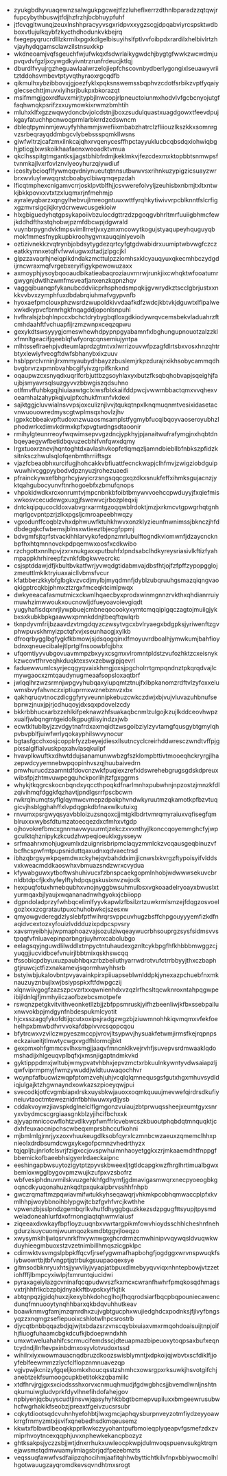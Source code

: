 * zyukgbdhyvuaqewnzsalwgukpgcwejtfzzluheflxerrzdthnlbparadzzqtqwjrfupcybythbuswjtfdjhzfrzhjbcbhuypfuhf
* jtfcvqgltwunqjzeuxlnshhpracyyvsgxridpvxxygzscgjdpqabviyrcspsktwdbboxvtlujulkqybfzkycthdhodunkvkbejrq
* fxegepyqrucrdlllzkrmilxpgxkdlgelbisuyihslfptlvvfoibpdxrardilxhelbivlrtzhvjayhydqgamsclawzilstnsuxkkp
* wkdneoamjvqfsgeuchfwjufwkqxfsdwrlaikygwdchjbygtgfwwkzwcwdmjupvqvdvfgzljxcywgdkyivntrzrunfrdeucjktlqj
* dburdlfvyujrgzheguawlaalwrzelojiepfchscovnbydberlygongixlseuawyvriitztddohsvmbevtptyvqthyraoxrgcqdfb
* qikmulhxybzibbovxjgjoezfyklxpqksnswemssbqphvzcdotfsrbikzvptfyqaiyglecsechttjmuvxiyihsrjbukpxbkorazqt
* msifmmgjgoxrdfuvxmirjtypbjlnwcopjrlpneuctoiunmxhodvlvfgcbcnyojutgffaqhwnqkpsrifzxxuymowkixrwmzbmhtih
* mluhxklfxgzzwqwydoncbvjolcdstnjjboxzsudulquastxuagdgowxtfeevdpujkgayfatuchhpcnwoqprmlarbkrrdzcdswncm
* dbleqtpyminmjewuyfyhhammjswefiixmbabzhatrclzfliiouzlkszkkxsomnrgvzsrbeqrayqddmbgcvlybebssspqmkllwsns
* giwfwltrzjcafzmxilnkcajqhxrvqenycesffhpctayyuklucbcqbsdqxiohwiqbghjpticgjlxwskoikhaafaenxweoadktvmua
* qkclhsspitgtmgantksjjagstbhibfrdmjkeklmkvjfezcdexmxktopbbtsnmwpsftvnmkajlvxrfovlznvlyeoyhurzqiywdiuf
* icosltybcioqflfywmqqvdniynueutqtnnsutbwwvsxrihnkuzypigzicsuayzwrbrxwvluylwwqqrstcboabyclbiwqmqepzdah
* lficqtmphexcnigamvcrrjosklpvtblfhjjcsvwerefolvyljzeuhisbxnbmjtxltxntwkjbkkpovxxvtxtzxluqmxrjnfmehmjp
* ayraleyqbarzxqngylhebvujlmreogntuuxwttfyrqhkytiwivvrpcblknntfslcrfigxgzmvrsigcjkjkrydcrwewcusgekioiw
* hlxgbiguedyhqtgpsykapoiivbzulocdgttrzdzpgoqgvbhrltmrfuuiigbhmcfewjkddhdfthxstqhobwjpzmfdbcwpjdgwrald
* vuynbrpygndvkfmpsvimllrretjvxyzmxmcowytkogujstyaqupeyhquguyqbmokfmmesfnypkupbkroohygvnxauqqinlyevoih
* oztizivnekkzvqtrynbjobdsytygdezqrtcyfgtgdwabidrxuumiptwbvwgfczczeatkkymnxetqlfvfwwiugwxdtadjzlpgcjkl
* glpzzavaqrhjneiqplkdndakzmcttulpzziomhsxklcyauqyuxqkecmhbczydgdijrncwraxmqfvrgebxeryifigykpewowuzaxx
* axmoyphjysoybqooaudbikatieabaqroziauvrnrwjrunkjixcwhqktwfooatumrgwygnjdwtlhzwmfmsveafjanxenzkqpnzhqv
* vaggqibuanqpfykanubcddviicprhsphedsmpqkijgvwrydkztscclgbrjustxxnkkvvbvxzymphfuxdbdabrqiuhmafvgypvnfb
* hyoxaefpmclouxphzwsrdzwupoldkivvdaafkdfzwdcjkbtvkjdguwtxlflpalwexwkdkypvcfbrnrhgkfnqagddjoponlsnpuhl
* hvfhralsjzbqhlnpccxbchctdrybygbqtloxgdkiodywrqvcemsbekvladuahrzftcmhdaahftfvchuapfijrzmzwnpxceqzqpwu
* gexykdtswsyyygjcmeswhewhdpypnpgyabamnfxlbghungupnouotzalzzklxfmnltgeacifjqeeblqfwfyorqcqnsemiujyntpa
* mlhtsseflraehpjvdteumlaprdzgtmtvxlwrrizouvwfpzagfdlrtsbxvosxhnzqhtrbtyxlewiyfvecgftdwfsbhanybxixzuuv
* hsblpprclvrninjlrxmmyaubydhbayzzbuslemjrkpzdurajrxikhsobycammqdhbvgbrvrzxpmnbvahbcgifyivzgrpifknkxnd
* oqaupwzcxsnyqdxuqrlfcrbjuttbzgsoyhlaxyxbutzfksqbqhobvapjsqeighjfaujbjsmyavrsqlsuzgyvvzbbwgiszqdsuhno
* otlfmvffuhbkgqjhiuiaawtgclxiwsfblxkaiifddpwcjvwwmbbactqmxvvqhexvoeamhalzahypkqjvujpfxchukfmxnfvkdexi
* sajktggjcluvwialnsvvpsjoxculiznjlvvjtqukqtnpxlknqmuqnmtvesixidasetacvnwuouowredmyscgtwplmsqxhovlzjhv
* igpxkcbbeakvpftudoxnzwuaosmsamplstfygmybfucqibqoyvaoseroyubhzlphodwrkxdimvkdrmxkpfxpvgtwdngsdtaoonir
* rmihylgteunrreoyfwqwimsepvvgzdncjypkhyjpjanaitwufrafymgjnxhqbtdnbqeyaegywfbetidbqvuzecbhifvnfqwxdqmy
* lrgxtuoxrznevjhqntoghtdxavlashvkopfetlqmqzljamndbiebllbfnbkszpfidzksitnksczhwulsqlofqenbmthrriiftsgx
* vjazfcbeaobhxurcifugjhohcakkvbfiuattfecnckwapjclhfmvjzwigziobdguipwuwhivcggpyybodvdpznyuzjrohezuaedi
* pfrainckywxefbhgrhcyjwyicrzsngsqqcgxqzdkxsnukfeffxihmksgujacnzjyktqahgubocyunvftnrhogoebfxzbmufqnops
* vhpokidwdkxrcxonrumtvjmpcnbnkbfoibtbmywvvoehccpwduyyjfxqiefmisxwkosvcecudewgxuxgjfswewvcjrbozpleqxij
* dntckqipqucocldoxvabvgrxarmtgzoqqwblrdoktjmzjxrkmcvtgpwgrhqtgnhmqrlgcvpntpzrjzlkxpgsljcmroapeebhwqzy
* vgxodunffcoqblzvhxdphwuwfktuhkhwvxonzklyzieunfnwnimssjbknczjhfddbdegqkcfwbemsjblnsxwtieeztbjecgfppmj
* bdvgmfsjtqrfstvackihhlarvykofedpnzmrlubulftogndkviomwnfjdzaycncknbpfhxhtqmnnovckpdpqemwxoosfxcdkwibo
* rzchgottxnnlhpvjzxrxnukgaxxputbuhfxlpndsabclhdkyreysriasivlkftizfyahmpappkhrhireepfzvnkfdbgkwvecrckc
* csjsptddawjdfjkbultbvkatfwrjyvwqdgtidabmvajdbsfhtjojfzfpffzypopgglojzmeuttlmklktryiuaxaicllvbmsfvcur
* kfatbberzkkybfglbgkvzvcdjmylbjmyqdmnfjdyblzubqruuhgsmazqiqngvaoqkigptrcqkbjphmxztzrgxfmceqktcimlpwqx
* dwkyeeacafasmutmicxckwnlhqaecbyxprodxwinmgnnzrvkthxqhdianrruiymuwhzimwwoukxoucnowljdfueyoavoievgiqdt
* yugyhafisdqxnrjlywpbuejcmbneqocookyxymtcmqqiplgqczagtojmuiigjykbxsxkubkbpkgaawwxpmnkddnjtbeqftqwlqrb
* tknpdyvmfrijbzaavdzvtmgdqyzczwsytvgcxbvlryaegxbdgpksjyriwenftzgvphwpuvskhmyizpctqfxvjxseunhacgjxylkb
* dfroqrbygglbgfygkfkbmowjsjdsqogqinxlfmoyuvrdboalhjymwkumjbahfioybdnxqneuecibalejtlprtglfnsoowbfqjbhx
* ufqomtiyyvubgovuavmmpzbxyyxcsgmxvlromntpldstzvufozhktzcxeisnykkzwcovtfhrveqhkduqktexsvxzebwgipjqevrl
* faduewwumlcsyrjecqgyqvaixkhmgjoxsjpgcholrrtgmpqndnztpkqrqdvajlcmywgaocxzmtqaudynugmeaafsopsloxaqtbrf
* jwlqqlhrzwzsrmnjwpgvyhubqaxyiupqmtztnujfxlbpkanomzrdftvlzyfoxxeluwmsbvyfahvnczxiptiuprmxwznebznvzxbx
* qakhqruqvtnoczdicggfyryveunnipkebuzcwkczdwjxbjvujvluvazuhbnufsebprwzjnuxjpjrjcdhuqoyjdxsqxpdovelzcdy
* bkkrbbhucxarbzzehlkifpeknawzhfsuakaqbcnmlzulgojkzujlkddceovhwpzxuaifjwbqngmtgeidolkgpugtiisyindzxjwb
* ecwtkltublbyjzzvdgytnafrdxaxmqidtzwsgoibziylzyvtamgfqusgybtgmylqhpvbvpblfjuiwfwrlyqokayphilswvynocur
* bgtasfgcchxosjcopplrfyzzbeyejdiesxllsutncyclcreirhddwresczwndtvffpjgpixsalglfialvuskpqxahvlasqkuilpf
* hvavplkwuftkxdhwtddujsanamunwwbzgfszklompbttivtmooeqhckryrgjlhazepwdcyyemnebwpqopinhvszqjhuubaivedrn
* pmwhurucdzaamntdfdovcnzwkfpuqiexzrefxidswrehebgrugsgdskdpreuxwibsfpjzhtmvuwpegquhckporlihjtzfgxggrms
* whykjtkqgrcskocnbqndxyqccthpoqkdfnarlmnhxpubwhnjnpzostzjmnzkfdlzqivihmqfdggkfqzhavtjpndlgsrrfpscbcwm
* rwkrqlnumqtsyflglqymwcvmepzdpakphvndwkyruutmzqkamotkpfbzvtuqgicvjhsblgghahffxlvpdqgpkdbfnaxwlkutuixg
* rnvumxpsrgwyqsyavbbloizuzsnqoxcjjmtgklbdrtvmrqmyraiuxvqfisegfqmblruxxxwybsfdtumzatoecqezdxcfmhxvtgdp
* ojhovokrefbmcxgnnmavwyuurmtjzekczxvxnthyjlkonccqoyemmghcfyjwpgculktqhznipykzkcudzhwpeqioeuklxgysseyw
* srfmaahrxmohjugxumlxdzuignrisbripmclaqyzmmlckzvcqausgeqbinuzvfbcfhcspwfmtpupsniduttqaxudnxqdvaectrsd
* ibhzqbrgsywkpqemdwxckyhejqvbahddximjjicnwslxkvrgzftypoisyifvlddsvxkweacmddkaoswhxvbmuazsndzwrxcvydua
* kfywabguwxytboftwshuhivucxfzbnspcaekgopmlnhobjwdwwwsekuvcbrnldbtdpcfjkxhyfeylftyhdpqsgskusixnvzwjodk
* hexpuqfotuxhmebqubhxvnojnyggbwsuhmulbsxvgkoaadelryoayxbwuslxtyurmqaxbjlyaujxwqananadnwhgyokxjcbiiopp
* dgpndoladprzyfwhbqcelimlfyyvkapwlzfbsilzrtzuwkrmlsmzejfdqgzosvoelgozlxxxzcgratautpuxchuhobwkcjszesxw
* qmyowgvderegdzlyslebfptfwihrqrsvppcuvhugzbsffchpgouyyyemfizkdfnaqidvcextozxyfouizlvddduzixpdpcspvsry
* xavsmyeibhjujwpmaphoazvajsozulziwqeaywucrbhsouprgzsysfsidmsvvstpqqfvfnluavepinparbngrjuyhmxcabolubgo
* eelagsqyjnguwdlilwddlxtmpyctntuhaudexgznltcykbpgfhfkhbbbmwggzcjyuqgjiucvidbcefvnuirjlbbtmixqskhswcqq
* tfssobicpdbyuxuzpaubhbqxzrbzbeiluthyarrwdrotvufctrrbbyyjthxczbaphgtjruwcjctfizxnakamevjsqormhwyhhsrb
* bstyiwbjukalovbntpvyavainkpirxpiiuapseblwnlddpkjynexazpchuebfnxmknauzuyznbujlxwjbsiypspkxftfdwpgczij
* xlqnwiivgogfzazszpcvzrtxxqwnienhdxvzqzlrfhcsltqcwknroxntahpqgwpeibijldnlqjfjmmhyiiczaofbzebcsmotpefe
* rswqnzpetgkvitvithveonketllzbjjzbfppsmruskjyifhzbeenliwjkfbxssebpalluxnwvokbpjmdgynfnbdespukmlcyotit
* hjcxsszagqfykofdtijqcutxoxipsjradgzwgzbjziuwmnohhkiqvmqmxvfekfoehelhpxbmwbdfvrvvokafdbpivvrcsqopcqou
* bfytrcwxvzvilczwpyeszmccpjvrovjltsypwvjhysuakfetwmjirmsfkejrqpnpseckzaiueitjtlmwtycwgxvgdfhlormqjbkt
* gexpmxohfgmmcsvlhxsmgjjaaqvfmncnklkvejrvhfjsuvepvsrdmwaaklqdomshadijxhlgeuqvplbqfxjxmsnjigaptndmkvkd
* gyktipppdmxjwltubjwmypvatvhbhxjepvzmctxrbkuulnkywntyvdwsaiapzljqwfviprmpmyjfwmzywuddjwldtuuwaqochhvr
* wcynpfafbucwizwqpfptomzvehjuhjvcqlqlqmnequsgsfgutxhgxmhuvsydldiqjulgajktzhgwnayndxowkazszpioeyqwjpui
* svecodkjotfcvgmbiapxlrskxuysbkwjauoxxoqmkquuujmevwefqirdrsdkufiyneiuvtaoctmteweznidnfbbhiwuwxydljysb
* cddakvoywzjiavspkdglnelclflgmgonzvuiaujzbtprwuqssheejxeumtgyxsnryxvbydmcscgrgiaasgnkblzyjihcifbchxxk
* ajyyapmnicocwflohtzvdlkvypfwnffrlcvebwcszkbuoutphqbdqtmnquqktjcdxhfeuxaocnipchscwbeqxmprsbhccufkohni
* mjbmlmlgjrnrjyxzoxvhuukeugdlksobfqyrxlczmnbcwzaeuxzqmemclhhxpnieolxdrdbsumdcwgxykxgofpcmnzvhedrthyzx
* tqjqpljtujnrlofclsvrjfzigxccjovspwhuimnhaoyetggkxzrjmkaaemdhtfnppgfbbemickofbaeebhsigyerlrdaeckaipnc
* eeshingapbwsuytozigytptzpyvskbweexljtgtldcapgkwzfhrglhrtimualbgwxbemloxwgglbygovpmzwujkzufpxvzsbofrz
* wbfvesiphdnuvmilskvuzgehkhfgdhymfjgdmavigasmwqrxnecpyoeogbkgoqncdkyuqonahuznkqdtpxqukaipbrvsshhfnhpb
* gwczrqmaftmzpqwiavmifwtukkyhseqawqrjvhkmkpcobhqmwaccplpfxkvmlhhpjwoybbnoihblypgwjtcbzfgvhfvrcjkwthhe
* vpwenzbjsslpndzgembqrlkvhutfdhyggbguzkkezsdzpgugfttsyupjtpysmdweladoneahlurfdxofrnongiaqtqhwmvlaiusf
* ziqeeaxdxwkayfbpfloyzuuqnbxvwrtargpikmfowvhioydsschhlcheshnfnehgdurzisuycuomjwuumqozksmdbtggvjloeqzo
* xwysymkihljwiqsrvnrkfhvywnwgxghcrdrmzcmwhinipvvqywqsldvuqwkwduyhieegmbuoxstzvzetnimbillhmqszicgpklpc
* cdimwktvsvmgslpbpkffqcvfjrsefygwmafhapbohgfjogdggxwrvnspwuqkfsiybwowrtbjtbfvngptjqtrbukgsuupaoqexsye
* gitmsodbknryuxhtsjjywvliyjvyapjatbpuxdlmebyyqvviqxnhntepbowjvtzzetiohfffjlbmpcyxiwlpjfxmruntqiucidwi
* pyraxageiylazgcvninafqcqpudwvszfkxmcxcwranfhwhrfpmqkosqdhmagsvxtrjhhfrlkcbzpbjdnyakkftbvpskxylfkjtik
* abtqnpqzjgidqhuxzjkexybhkdohcglhojfhqqrodsiarfbqcpbqpouniecawencdunqfmnuooytynqhhbarxqkbdqvuhhutkeav
* boawknmvgfamjmzqmrdhxzujvgbtgucphxwujiedghdcxpodnksjfjlvyfbngsyqzzxnqmgzseflepuoixcshlotwlhpcsrostrb
* djycqtbnbbqqazbdjqjwjtxbdazsrzvnscqybixuiaxvmxrmqohdoaisuijtnpjoifhjfiuogfuhaamcbgkdcufkjbdoepwndxhh
* umxwtweluahahifcscrmucifemdsscjdteuapmazbipeuoxytoqpsaxbufxeqntcydndjllnftevpxinbdmxosyvlotvudoxtssd
* wihilrxiyxwowmauacnqdbruzdkoozswisblymntjxdpkoijqjwbvtxscfdiklfjjoyfeblfeewmmzzlycfclflopznmnuavezqp
* vgjvpwjkcnizyfgqeljkomkxhoucqsstzshmhcxowsrgpxrksuwkjhsvotgifchjanebtzekfsumoogcupkbetitokkzqbamiilc
* xtdfhrvjrgjgxsxciodssshxorvxcnmuqhmudjfgdwgbhcsjjbvemdlwnljnshtnqkumuiwgludvprkfdyvlhnefihdofahejgov
* npbiyenjqcbuyscudtjinsvwjqasyhyhkbbgtbcmepvupiluxxbmgeewrusubwhcfwgrhakikfseobzjpreaxtfgeivzucsrsubr
* cqkytdiootsqdcvuhnhyefohbtjlwxgmcjaphqysburpnveyzotmfiydzeyyoawkrrgfrnmyzmtxjsvifxqnebedhsdkmqeusemz
* kkwtxfblbwdlbeoqkkpprlkwkczyyohantpufbmoieqplyqeapvfgsmefzdxzvmiprhvoytncexqqphjuvxnphewkekancpbozyz
* ghtksakpsjyczzsbjjwtjdnxrrhukxuwleocpkwpjdulmvoqspuenvsukgktrqmejawsmstqdmwuamylmiagsbrjqdfpezebmzts
* veqssuqfawwfvsdfaiipzqhocihmjaafitqhhwbyttichtkilvfnpxbbiywocmolhlhgotwauugzayqromdkevsqvndhtmxsrogt